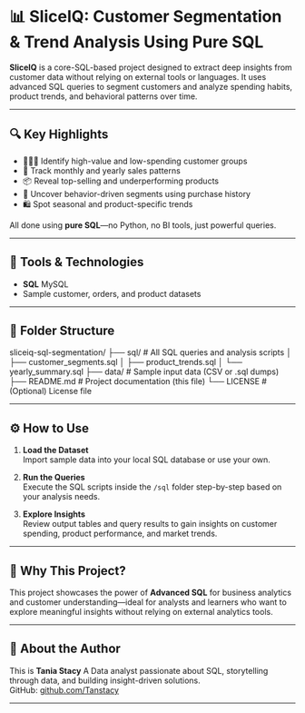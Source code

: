 # 📊 SliceIQ: Customer Segmentation & Trend Analysis Using Pure SQL

**SliceIQ** is a core-SQL-based project designed to extract deep insights from 
customer data without relying on external tools or languages. It uses advanced SQL queries to segment customers 
and analyze spending habits, product trends, and behavioral patterns over time.

---

## 🔍 Key Highlights

- 🧑‍🤝‍🧑 Identify high-value and low-spending customer groups  
- 📅 Track monthly and yearly sales patterns  
- 📦 Reveal top-selling and underperforming products  
- 🧠 Uncover behavior-driven segments using purchase history  
- 🛍️ Spot seasonal and product-specific trends  

All done using **pure SQL**—no Python, no BI tools, just powerful queries.

---

## 🧰 Tools & Technologies

- **SQL** MySQL
- Sample customer, orders, and product datasets

---

## 📁 Folder Structure

sliceiq-sql-segmentation/
├── sql/ # All SQL queries and analysis scripts
│ ├── customer_segments.sql
│ ├── product_trends.sql
│ └── yearly_summary.sql
├── data/ # Sample input data (CSV or .sql dumps)
├── README.md # Project documentation (this file)
└── LICENSE # (Optional) License file


---

## ⚙️ How to Use

1. **Load the Dataset**  
   Import sample data into your local SQL database or use your own.

2. **Run the Queries**  
   Execute the SQL scripts inside the `/sql` folder step-by-step based on your analysis needs.

3. **Explore Insights**  
   Review output tables and query results to gain insights on customer spending, product performance, and market trends.

---

## 🌟 Why This Project?

This project showcases the power of **Advanced SQL** for business analytics and customer 
understanding—ideal for analysts and learners who want to explore meaningful insights 
without relying on external analytics tools.

---

## 👤 About the Author

This is **Tania Stacy** A Data analyst passionate about SQL, storytelling through data, and building insight-driven solutions.  
GitHub: [github.com/Tanstacy](https://github.com/Tanstacy)

---


